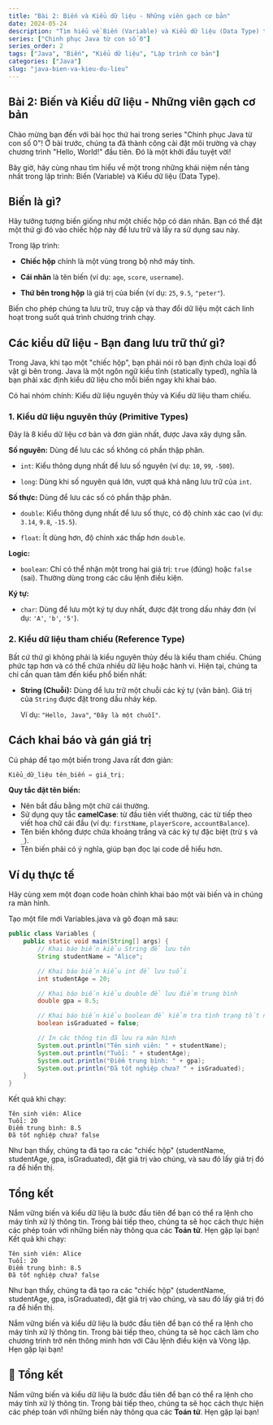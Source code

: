 ```yaml
---
title: "Bài 2: Biến và Kiểu dữ liệu - Những viên gạch cơ bản"
date: 2024-05-24
description: "Tìm hiểu về Biến (Variable) và Kiểu dữ liệu (Data Type) trong Java, bao gồm các kiểu nguyên thủy (int, double, boolean) và kiểu tham chiếu (String)."
series: ["Chinh phục Java từ con số 0"]
series_order: 2
tags: ["Java", "Biến", "Kiểu dữ liệu", "Lập trình cơ bản"]
categories: ["Java"]
slug: "java-bien-va-kieu-du-lieu"
---
```


## Bài 2: Biến và Kiểu dữ liệu - Những viên gạch cơ bản

Chào mừng bạn đến với bài học thứ hai trong series "Chinh phục Java từ con số 0"! Ở bài trước, chúng ta đã thành công cài đặt môi trường và chạy chương trình "Hello, World!" đầu tiên. Đó là một khởi đầu tuyệt vời!

Bây giờ, hãy cùng nhau tìm hiểu về một trong những khái niệm nền tảng nhất trong lập trình: Biến (Variable) và Kiểu dữ liệu (Data Type).

## Biến là gì?

Hãy tưởng tượng biến giống như một chiếc hộp có dán nhãn. Bạn có thể đặt một thứ gì đó vào chiếc hộp này để lưu trữ và lấy ra sử dụng sau này.

Trong lập trình:

- **Chiếc hộp** chính là một vùng trong bộ nhớ máy tính.

- **Cái nhãn** là tên biến (ví dụ: `age`, `score`, `username`).

- **Thứ bên trong hộp** là giá trị của biến (ví dụ: `25`, `9.5`, `"peter"`).

Biến cho phép chúng ta lưu trữ, truy cập và thay đổi dữ liệu một cách linh hoạt trong suốt quá trình chương trình chạy.

## Các kiểu dữ liệu - Bạn đang lưu trữ thứ gì?

Trong Java, khi tạo một "chiếc hộp", bạn phải nói rõ bạn định chứa loại đồ vật gì bên trong. Java là một ngôn ngữ kiểu tĩnh (statically typed), nghĩa là bạn phải xác định kiểu dữ liệu cho mỗi biến ngay khi khai báo.

Có hai nhóm chính: Kiểu dữ liệu nguyên thủy và Kiểu dữ liệu tham chiếu.

### 1. Kiểu dữ liệu nguyên thủy (Primitive Types)

Đây là 8 kiểu dữ liệu cơ bản và đơn giản nhất, được Java xây dựng sẵn.

**Số nguyên:** Dùng để lưu các số không có phần thập phân.

- `int`: Kiểu thông dụng nhất để lưu số nguyên (ví dụ: `10`, `99`, `-500`).

- `long`: Dùng khi số nguyên quá lớn, vượt quá khả năng lưu trữ của `int`.

**Số thực:** Dùng để lưu các số có phần thập phân.

- `double`: Kiểu thông dụng nhất để lưu số thực, có độ chính xác cao (ví dụ: `3.14`, `9.8`, `-15.5`).

- `float`: Ít dùng hơn, độ chính xác thấp hơn `double`.

**Logic:**

- `boolean`: Chỉ có thể nhận một trong hai giá trị: `true` (đúng) hoặc `false` (sai). Thường dùng trong các câu lệnh điều kiện.

**Ký tự:**

- `char`: Dùng để lưu một ký tự duy nhất, được đặt trong dấu nháy đơn (ví dụ: `'A'`, `'b'`, `'5'`).

### 2. Kiểu dữ liệu tham chiếu (Reference Type)

Bất cứ thứ gì không phải là kiểu nguyên thủy đều là kiểu tham chiếu. Chúng phức tạp hơn và có thể chứa nhiều dữ liệu hoặc hành vi. Hiện tại, chúng ta chỉ cần quan tâm đến kiểu phổ biến nhất:

- **String (Chuỗi):** Dùng để lưu trữ một chuỗi các ký tự (văn bản). Giá trị của `String` được đặt trong dấu nháy kép.

  Ví dụ: `"Hello, Java"`, `"Đây là một chuỗi"`.

## Cách khai báo và gán giá trị

Cú pháp để tạo một biến trong Java rất đơn giản:

```java
Kiểu_dữ_liệu tên_biến = giá_trị;
```

**Quy tắc đặt tên biến:**

- Nên bắt đầu bằng một chữ cái thường.
- Sử dụng quy tắc **camelCase**: từ đầu tiên viết thường, các từ tiếp theo viết hoa chữ cái đầu (ví dụ: `firstName`, `playerScore`, `accountBalance`).
- Tên biến không được chứa khoảng trắng và các ký tự đặc biệt (trừ `$` và `_`).
- Tên biến phải có ý nghĩa, giúp bạn đọc lại code dễ hiểu hơn.

## Ví dụ thực tế

Hãy cùng xem một đoạn code hoàn chỉnh khai báo một vài biến và in chúng ra màn hình.

Tạo một file mới Variables.java và gõ đoạn mã sau:

```java
public class Variables {
    public static void main(String[] args) {
        // Khai báo biến kiểu String để lưu tên
        String studentName = "Alice";

        // Khai báo biến kiểu int để lưu tuổi
        int studentAge = 20;

        // Khai báo biến kiểu double để lưu điểm trung bình
        double gpa = 8.5;

        // Khai báo biến kiểu boolean để kiểm tra tình trạng tốt nghiệp
        boolean isGraduated = false;

        // In các thông tin đã lưu ra màn hình
        System.out.println("Tên sinh viên: " + studentName);
        System.out.println("Tuổi: " + studentAge);
        System.out.println("Điểm trung bình: " + gpa);
        System.out.println("Đã tốt nghiệp chưa? " + isGraduated);
    }
}
```

Kết quả khi chạy:

```plaintext
Tên sinh viên: Alice
Tuổi: 20
Điểm trung bình: 8.5
Đã tốt nghiệp chưa? false
```

Như bạn thấy, chúng ta đã tạo ra các "chiếc hộp" (studentName, studentAge, gpa, isGraduated), đặt giá trị vào chúng, và sau đó lấy giá trị đó ra để hiển thị.

## Tổng kết

Nắm vững biến và kiểu dữ liệu là bước đầu tiên để bạn có thể ra lệnh cho máy tính xử lý thông tin. Trong bài tiếp theo, chúng ta sẽ học cách thực hiện các phép toán với những biến này thông qua các **Toán tử**. Hẹn gặp lại bạn!
Kết quả khi chạy:

```plaintext
Tên sinh viên: Alice
Tuổi: 20
Điểm trung bình: 8.5
Đã tốt nghiệp chưa? false
```

Như bạn thấy, chúng ta đã tạo ra các "chiếc hộp" (studentName, studentAge, gpa, isGraduated), đặt giá trị vào chúng, và sau đó lấy giá trị đó ra để hiển thị.

Nắm vững biến và kiểu dữ liệu là bước đầu tiên để bạn có thể ra lệnh cho máy tính xử lý thông tin. Trong bài tiếp theo, chúng ta sẽ học cách làm cho chương trình trở nên thông minh hơn với Câu lệnh điều kiện và Vòng lặp. Hẹn gặp lại bạn!

## 🎯 Tổng kết

Nắm vững biến và kiểu dữ liệu là bước đầu tiên để bạn có thể ra lệnh cho máy tính xử lý thông tin. Trong bài tiếp theo, chúng ta sẽ học cách thực hiện các phép toán với những biến này thông qua các **Toán tử**. Hẹn gặp lại bạn!
